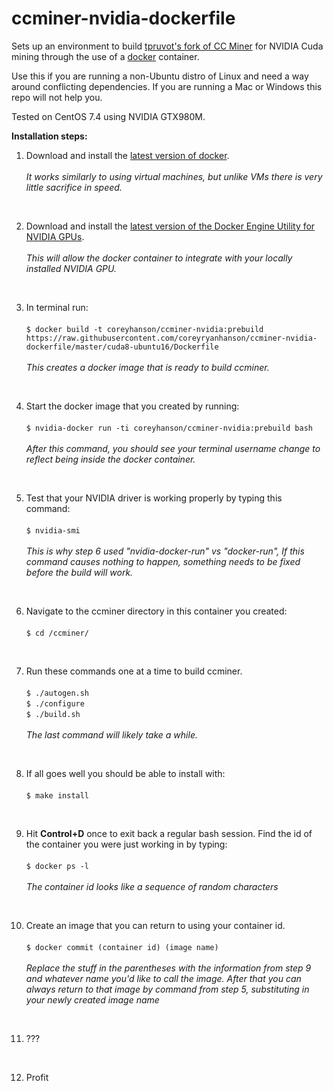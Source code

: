 # ccminer-nvidia-dockerfile
Sets up an environment to build [tpruvot's fork of CC Miner](https://github.com/tpruvot/ccminer) for NVIDIA Cuda mining through the use of a [docker](https://github.com/docker/docker-ce) container.

Use this if you are running a non-Ubuntu distro of Linux and need a way around conflicting dependencies. If you are running a Mac or Windows this repo will not help you.

Tested on CentOS 7.4 using NVIDIA GTX980M.

**Installation steps:**

1. Download and install the [latest version of docker](https://docs.docker.com/engine/installation/).<br><br>
    _It works similarly to using virtual machines, but unlike VMs there is very little sacrifice in speed._
<br>

2. Download and install the [latest version of the Docker Engine Utility for NVIDIA GPUs](https://github.com/NVIDIA/nvidia-docker).<br><br>
    _This will allow the docker container to integrate with your locally installed NVIDIA GPU._
<br>

3. In terminal run:<br><br>
    `$ docker build -t coreyhanson/ccminer-nvidia:prebuild https://raw.githubusercontent.com/coreyryanhanson/ccminer-nvidia-dockerfile/master/cuda8-ubuntu16/Dockerfile`<br><br>
    _This creates a docker image that is ready to build ccminer._
<br>

4. Start the docker image that you created by running:<br><br>
    `$ nvidia-docker run -ti coreyhanson/ccminer-nvidia:prebuild bash`<br><br>
    _After this command, you should see your terminal username change to reflect being inside the docker container._
<br>

5. Test that your NVIDIA driver is working properly by typing this command:<br><br>
    `$ nvidia-smi`<br><br>
    _This is why step 6 used "nvidia-docker-run" vs "docker-run", If this command causes nothing to happen, something needs to be fixed before the build will work._
<br>

6. Navigate to the ccminer directory in this container you created:<br><br>
    `$ cd /ccminer/`
<br>

7. Run these commands one at a time to build ccminer.<br><br>
    `$ ./autogen.sh`<br>
`$ ./configure`<br>
`$ ./build.sh`<br><br>
    _The last command will likely take a while._
<br>

8. If all goes well you should be able to install with:<br><br>
    `$ make install`
<br>

9. Hit **Control+D** once to exit back a regular bash session. Find the id of the container you were just working in by typing:<br><br>
    `$ docker ps -l`<br><br>
    _The container id looks like a sequence of random characters_
<br>

10. Create an image that you can return to using your container id.<br><br>
    `$ docker commit (container id) (image name)`<br><br>
    _Replace the stuff in the parentheses with the information from step 9 and whatever name you'd like to call the image. After that you can always return to that image by command from step 5, substituting in your newly created image name_
<br>

11. ???
<br>

12. Profit
<!-- -->
<br>


